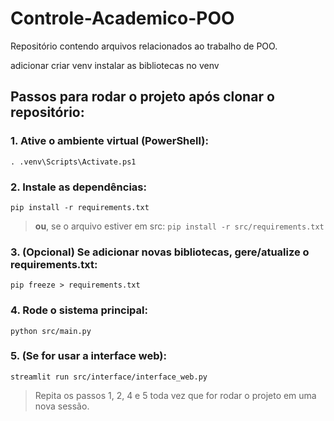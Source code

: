 # Controle-Academico-POO

Repositório contendo arquivos relacionados ao trabalho de POO.

adicionar criar venv
instalar as bibliotecas no venv


## Passos para rodar o projeto após clonar o repositório:

### 1. Ative o ambiente virtual (PowerShell):
`. .venv\Scripts\Activate.ps1`

### 2. Instale as dependências:
`pip install -r requirements.txt`
> **ou**, se o arquivo estiver em src:
`pip install -r src/requirements.txt`

### 3. (Opcional) Se adicionar novas bibliotecas, gere/atualize o requirements.txt:
`pip freeze > requirements.txt`

### 4. Rode o sistema principal:
`python src/main.py`

### 5. (Se for usar a interface web):
`streamlit run src/interface/interface_web.py`

> Repita os passos 1, 2, 4 e 5 toda vez que for rodar o projeto em uma nova sessão.



